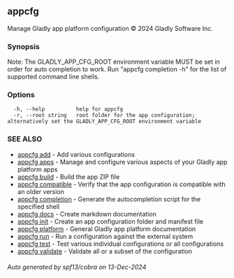 ## appcfg

Manage Gladly app platform configuration © 2024 Gladly Software Inc.

### Synopsis


Note: The GLADLY_APP_CFG_ROOT environment variable MUST be set in order for auto
completion to work. Run "appcfg completion -h" for the list of supported command
line shells.


### Options

```
  -h, --help          help for appcfg
  -r, --root string   root folder for the app configuration; alternatively set the GLADLY_APP_CFG_ROOT environment variable
```

### SEE ALSO

* [appcfg add](appcfg_add.md)	 - Add various configurations
* [appcfg apps](appcfg_apps.md)	 - Manage and configure various aspects of your Gladly app platform apps
* [appcfg build](appcfg_build.md)	 - Build the app ZIP file
* [appcfg compatible](appcfg_compatible.md)	 - Verify that the app configuration is compatible with an older version
* [appcfg completion](appcfg_completion.md)	 - Generate the autocompletion script for the specified shell
* [appcfg docs](appcfg_docs.md)	 - Create markdown documentation
* [appcfg init](appcfg_init.md)	 - Create an app configuration folder and manifest file
* [appcfg platform](appcfg_platform.md)	 - General Gladly app platform documentation
* [appcfg run](appcfg_run.md)	 - Run a configuration against the external system
* [appcfg test](appcfg_test.md)	 - Test various individual configurations or all configurations
* [appcfg validate](appcfg_validate.md)	 - Validate all or a subset of the configuration

###### Auto generated by spf13/cobra on 13-Dec-2024

